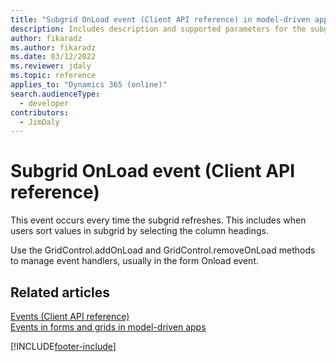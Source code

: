 ```yaml
---
title: "Subgrid OnLoad event (Client API reference) in model-driven apps| MicrosoftDocs"
description: Includes description and supported parameters for the subgrid OnLoad event.
author: fikaradz
ms.author: fikaradz
ms.date: 03/12/2022
ms.reviewer: jdaly
ms.topic: reference
applies_to: "Dynamics 365 (online)"
search.audienceType: 
  - developer
contributors:
  - JimDaly
---
```

# Subgrid OnLoad event (Client API reference)



This event occurs every time the subgrid refreshes. This includes when users sort values in subgrid by selecting the column headings. 

Use the GridControl.addOnLoad and GridControl.removeOnLoad methods to manage event handlers, usually in the form Onload event. 


## Related articles

[Events (Client API reference)](../events.md)   
[Events in forms and grids in model-driven apps](../../events-forms-grids.md)

[!INCLUDE[footer-include](../../../../../includes/footer-banner.md)]
